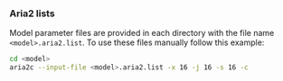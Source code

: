 ### Aria2 lists

Model parameter files are provided in each directory with the file name `<model>.aria2.list`.
To use these files manually follow this example:

```bash
cd <model>
aria2c --input-file <model>.aria2.list -x 16 -j 16 -s 16 -c
```
